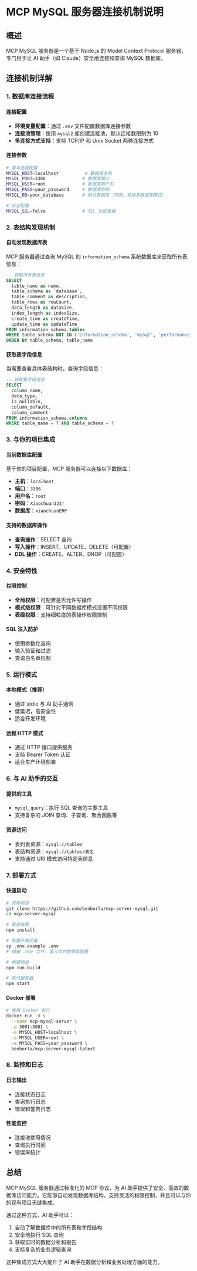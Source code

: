 # MCP MySQL 服务器连接机制说明

## 概述

MCP MySQL 服务器是一个基于 Node.js 的 Model Context Protocol 服务器，专门用于让 AI 助手（如 Claude）安全地连接和查询 MySQL 数据库。

## 连接机制详解

### 1. 数据库连接流程

#### 连接配置
- **环境变量配置**：通过 `.env` 文件配置数据库连接参数
- **连接池管理**：使用 `mysql2` 库创建连接池，默认连接数限制为 10
- **多连接方式支持**：支持 TCP/IP 和 Unix Socket 两种连接方式

#### 连接参数
```bash
# 基本连接配置
MYSQL_HOST=localhost          # 数据库主机
MYSQL_PORT=3306              # 数据库端口
MYSQL_USER=root              # 数据库用户名
MYSQL_PASS=your_password     # 数据库密码
MYSQL_DB=your_database       # 默认数据库（可选，支持多数据库模式）

# 安全配置
MYSQL_SSL=false              # SSL 加密连接
```

### 2. 表结构发现机制

#### 自动发现数据库表
MCP 服务器通过查询 MySQL 的 `information_schema` 系统数据库来获取所有表信息：

```sql
-- 获取所有表信息
SELECT
  table_name as name,
  table_schema as `database`,
  table_comment as description,
  table_rows as rowCount,
  data_length as dataSize,
  index_length as indexSize,
  create_time as createTime,
  update_time as updateTime
FROM information_schema.tables
WHERE table_schema NOT IN ('information_schema', 'mysql', 'performance_schema', 'sys')
ORDER BY table_schema, table_name
```

#### 获取表字段信息
当需要查看具体表结构时，查询字段信息：

```sql
-- 获取表字段信息
SELECT 
  column_name, 
  data_type,
  is_nullable,
  column_default,
  column_comment
FROM information_schema.columns 
WHERE table_name = ? AND table_schema = ?
```

### 3. 与你的项目集成

#### 当前数据库配置
基于你的项目配置，MCP 服务器可以连接以下数据库：

- **主机**：`localhost`
- **端口**：`3306`
- **用户名**：`root`
- **密码**：`Xiaochuan123!`
- **数据库**：`xiaochuanERP`

#### 支持的数据库操作
- **查询操作**：SELECT 查询
- **写入操作**：INSERT、UPDATE、DELETE（可配置）
- **DDL 操作**：CREATE、ALTER、DROP（可配置）

### 4. 安全特性

#### 权限控制
- **全局权限**：可配置是否允许写操作
- **模式级权限**：可针对不同数据库模式设置不同权限
- **表级权限**：支持细粒度的表操作权限控制

#### SQL 注入防护
- 使用参数化查询
- 输入验证和过滤
- 查询白名单机制

### 5. 运行模式

#### 本地模式（推荐）
- 通过 stdio 与 AI 助手通信
- 低延迟，高安全性
- 适合开发环境

#### 远程 HTTP 模式
- 通过 HTTP 接口提供服务
- 支持 Bearer Token 认证
- 适合生产环境部署

### 6. 与 AI 助手的交互

#### 提供的工具
- `mysql_query`：执行 SQL 查询的主要工具
- 支持复杂的 JOIN 查询、子查询、聚合函数等

#### 资源访问
- 表列表资源：`mysql://tables`
- 表结构资源：`mysql://tables/表名`
- 支持通过 URI 模式访问特定表信息

### 7. 部署方式

#### 快速启动
```bash
# 克隆项目
git clone https://github.com/benborla/mcp-server-mysql.git
cd mcp-server-mysql

# 安装依赖
npm install

# 配置环境变量
cp .env.example .env
# 编辑 .env 文件，填入你的数据库配置

# 构建项目
npm run build

# 启动服务器
npm start
```

#### Docker 部署
```bash
# 使用 Docker 运行
docker run -d \
  --name mcp-mysql-server \
  -p 3001:3001 \
  -e MYSQL_HOST=localhost \
  -e MYSQL_USER=root \
  -e MYSQL_PASS=your_password \
  benborla/mcp-server-mysql:latest
```

### 8. 监控和日志

#### 日志输出
- 连接状态日志
- 查询执行日志
- 错误和警告日志

#### 性能监控
- 连接池使用情况
- 查询执行时间
- 错误率统计

## 总结

MCP MySQL 服务器通过标准化的 MCP 协议，为 AI 助手提供了安全、高效的数据库访问能力。它能够自动发现数据库结构，支持灵活的权限控制，并且可以与你的现有项目无缝集成。

通过这种方式，AI 助手可以：
1. 自动了解数据库中的所有表和字段结构
2. 安全地执行 SQL 查询
3. 获取实时的数据分析和报告
4. 支持复杂的业务逻辑查询

这种集成方式大大提升了 AI 助手在数据分析和业务处理方面的能力。